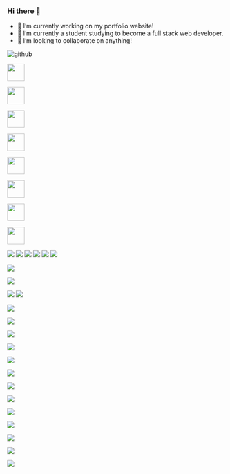 ### Hi there 👋

- 🔭 I’m currently working on my portfolio website!
- 🌱 I’m currently a student studying to become a full stack web developer. 
- 👯 I’m looking to collaborate on anything!
<!-- - 🤔 I’m looking for help with 
- 💬 Ask me about 
- 📫 How to reach me: ...
- 😄 Pronouns: ...
- ⚡ Fun fact: ...--> 

![github](https://img.shields.io/badge/GitHub-000000?style=for-the-badge&logo=GitHub&logoColor=white)



<a href="https://www.w3schools.com"> <img src="https://user-images.githubusercontent.com/17318759/186962119-1c06a2f5-6d0d-4053-b175-c52ef1081527.svg" width="40" height="40"/></a>

<a href="https://www.w3schools.com"> <img src="https://user-images.githubusercontent.com/17318759/186964460-c706b9b3-746f-465c-84f6-8ad2d3afaf60.svg" width="40" height="40"/></a>

<a href="https://www.w3schools.com"> <img src="https://user-images.githubusercontent.com/17318759/186964520-e64bb512-c798-4743-949b-03ff83e5d2a1.svg" width="40" height="40"/></a>

<a href="https://www.w3schools.com"> <img src="https://user-images.githubusercontent.com/17318759/186964536-b6fc6aa1-5f2b-4da9-9578-6cf1ceab6b06.svg" width="40" height="40"/></a>

<a href="https://www.w3schools.com"> <img src="https://user-images.githubusercontent.com/17318759/186964543-f5236b04-02d8-4cd0-9a0a-1131d91230f3.svg" width="40" height="40"/></a>

<a href="https://www.w3schools.com"> <img src="https://user-images.githubusercontent.com/17318759/186962119-1c06a2f5-6d0d-4053-b175-c52ef1081527.svg" width="40" height="40"/></a>

<a href="https://www.w3schools.com"> <img src="https://user-images.githubusercontent.com/17318759/186964560-0ca8f427-317d-4520-9107-6a6979e46df5.svg" width="40" height="40"/></a>

<a href="https://www.w3schools.com"> <img src="https://user-images.githubusercontent.com/17318759/186964532-ca2d9849-45dd-46d9-9587-4e0f89a0e849.svg" width="40" height="40"/></a>

<img src="https://img.shields.io/badge/Gmail-00AFF0?style=for-the-badge&logo=gmail&logoColor=white" />



<!-- <img src="" />  -->

<img src="https://img.shields.io/badge/LinkedIn-0077B5?style=for-the-badge&logo=linkedin&logoColor=white" />



 <img src="https://img.shields.io/badge/Android-3DDC84?style=for-the-badge&logo=android&logoColor=white" /> 
 
 <img src="https://img.shields.io/badge/Linux-FCC624?style=for-the-badge&logo=linux&logoColor=black"/> 
 
 <img src="https://img.shields.io/badge/Ubuntu-E95420?style=for-the-badge&logo=ubuntu&logoColor=white" /> 
 
 <img src="https://img.shields.io/badge/Windows-0078D6?style=for-the-badge&logo=windows&logoColor=white" /> 
 
 <img src="https://img.shields.io/badge/C%23-239120?style=for-the-badge&logo=c-sharp&logoColor=white
" /> 
 
 <img src="https://img.shields.io/badge/HTML-239120?style=for-the-badge&logo=html5&logoColor=white
" /> 
 
 <img src="https://img.shields.io/badge/CSS-239120?&style=for-the-badge&logo=css3&logoColor=white
" /> 
 <img src="https://img.shields.io/badge/JavaScript-F7DF1E?style=for-the-badge&logo=javascript&logoColor=black
" /> 
 
 <img src="https://img.shields.io/badge/Node.js-43853D?style=for-the-badge&logo=node.js&logoColor=white
" /> 
 
 <img src="https://img.shields.io/badge/HTML5-E34F26?style=for-the-badge&logo=html5&logoColor=white
" /> 
 
 <img src="https://img.shields.io/badge/CSS3-1572B6?style=for-the-badge&logo=css3&logoColor=white
" /> 
 
 <img src="https://img.shields.io/badge/PHP-777BB4?style=for-the-badge&logo=php&logoColor=white
" /> 
 
 <img src="https://img.shields.io/badge/Express.js-404D59?style=for-the-badge
" /> 
 
 <img src="https://img.shields.io/badge/React-20232A?style=for-the-badge&logo=react&logoColor=61DAFB
" /> 
 
 <img src="https://img.shields.io/badge/Netlify-00C7B7?style=for-the-badge&logo=netlify&logoColor=white
" /> 
 
 <img src="https://img.shields.io/badge/Microsoft_Excel-217346?style=for-the-badge&logo=microsoft-excel&logoColor=white
" /> 
 
 <img src="https://img.shields.io/badge/Nintendo_Switch-E60012?style=for-the-badge&logo=nintendo-switch&logoColor=white
" /> 

<img src="https://img.shields.io/badge/Stadia-CD2640?style=for-the-badge&logo=stadia&logoColor=white
" /> 

<img src="https://img.shields.io/badge/Steam-000000?style=for-the-badge&logo=steam&logoColor=white
" /> 

<img src="https://img.shields.io/badge/MySQL-005C84?style=for-the-badge&logo=mysql&logoColor=white
" /> 

<img src="https://img.shields.io/badge/Visual_Studio_Code-0078D4?style=for-the-badge&logo=visual%20studio%20code&logoColor=white
" /> 












